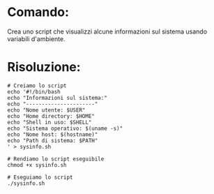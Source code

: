 # Comando:
Crea uno script che visualizzi alcune informazioni sul sistema usando variabili d'ambiente.


# Risoluzione:
    # Creiamo lo script
    echo '#!/bin/bash
    echo "Informazioni sul sistema:"
    echo "----------------------"
    echo "Nome utente: $USER"
    echo "Home directory: $HOME"
    echo "Shell in uso: $SHELL"
    echo "Sistema operativo: $(uname -s)"
    echo "Nome host: $(hostname)"
    echo "Path di sistema: $PATH"
    ' > sysinfo.sh

    # Rendiamo lo script eseguibile
    chmod +x sysinfo.sh

    # Eseguiamo lo script
    ./sysinfo.sh